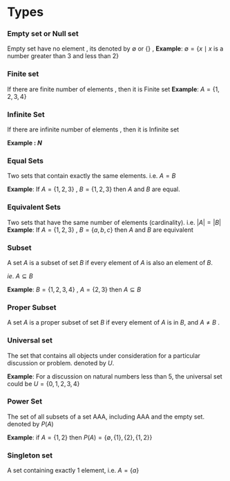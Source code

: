 # Types

### Empty set or Null set

Empty set have no element , its denoted by $\emptyset$  or $\{\}$ , 
**Example**: $\emptyset = \{x \mid x \text{ is a number greater than 3 and less than 2}\}$

### Finite set

If there are finite number of elements , then it is Finite set
**Example**: $A = \{1, 2, 3, 4\}$

### Infinite Set

If there are infinite number of elements , then it is Infinite set

**Example : $N$**

### Equal Sets

Two sets that contain exactly the same elements. i.e. $A = B$

**Example**: If $A = \{1, 2, 3\} \ , \ B = \{1, 2, 3\}$  then $A$ and $B$ are equal.

### **Equivalent Sets**

Two sets that have the same number of elements (cardinality). i.e. $|A| = |B|$
**Example**: If $A = \{1, 2, 3\} \ , \ B = \{a, b, c\}$  then $A$ and $B$ are equivalent

### Subset

A set $A$ is a subset of set $B$ if every element of $A$ is also an element of $B$. 

 $ie.\: A \subseteq B$ 

**Example**: $B = \{1, 2, 3, 4\} \ ,\ A = \{2, 3\}$ then $A \subseteq B$

### **Proper Subset**

A set $A$ is a proper subset of set $B$ if every element of $A$ is in $B$, and $A \neq B$ .

### Universal set

The set that contains all objects under consideration for a particular discussion or problem. denoted by $U$.

**Example**: For a discussion on natural numbers less than 5, the universal set could be $U = \{0, 1, 2, 3, 4\}$

### Power Set

The set of all subsets of a set AAA, including AAA and the empty set. denoted by $P(A)$

**Example**: if $A = \{1, 2\}$  then $P(A) = \{\emptyset, \{1\}, \{2\}, \{1, 2\}\}$

### Singleton set

A set containing exactly 1 element, i.e. $A = \{a\}$